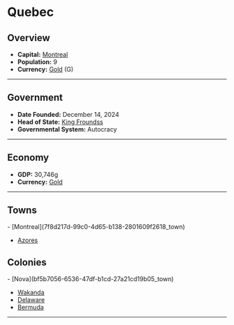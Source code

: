 <!--UNDEDITED FILE, remove this entire line if this file has been edited!-->
# <!--NAME-->Quebec<!--NAME-->

## Overview

- **Capital:** <!--CAPITAL_LINK-->[Montreal](7f8d217d-99c0-4d65-b138-2801609f2618_town)<!--CAPITAL_LINK-->
- **Population:** <!--POPULATION-->9<!--POPULATION-->
- **Currency:** <!--CURRENCY_LINK-->[Gold](Gold_currency)<!--CURRENCY_LINK--> (<!--CURRENCY_ABV-->G<!--CURRENCY_ABV-->)

---

## Government

- **Date Founded:** <!--FOUNDED-->December 14, 2024<!--FOUNDED-->
- **Head of State:** <!--LEADER_TITLE_LINK-->[King Froundss](Froundss_user)<!--LEADER_TITLE_LINK-->
- **Governmental System:** <!--GOVERNMENT-->Autocracy<!--GOVERNMENT-->

---

## Economy

- **GDP:** <!--GDP-->30,746g<!--GDP-->
- **Currency:** <!--CURRENCY_LINK-->[Gold](Gold_currency)<!--CURRENCY_LINK-->

---

## Towns

<!--TOWNS-->- [Montreal](7f8d217d-99c0-4d65-b138-2801609f2618_town)
- [Azores](1411c9e2-e3f0-4993-9c9b-464dc9b37057_town)<!--TOWNS-->

## Colonies

<!--COLONIES-->- [Nova](bf5b7056-6536-47df-b1cd-27a21cd19b05_town)
- [Wakanda](55783011-5449-4b59-b4e5-8b7e50662462_town)
- [Delaware](d2ca2114-931d-46fd-ab60-ecd16b5e7ccc_town)
- [Bermuda](07675341-d2b6-4e0a-a927-17698aa08db2_town)<!--COLONIES-->

---
